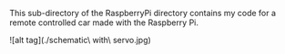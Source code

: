 This sub-directory of the RaspberryPi directory contains my code for a remote controlled car made with the 
Raspberry Pi.

![alt tag](./schematic\ with\ servo.jpg)
